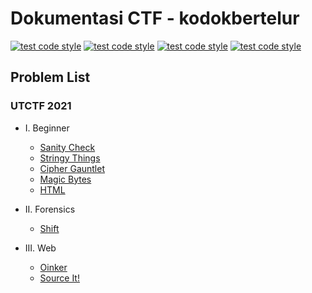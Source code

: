 # Dokumentasi CTF - kodokbertelur
[![test code style](https://img.shields.io/badge/Author-Dimas%20Pramudya-a6e3e9)](https://github.com/dimasssph)
[![test code style](https://img.shields.io/badge/Name-Dimas%20Pramudya%20Haqqi-00adb5)](https://github.com/dimasssph)
[![test code style](https://img.shields.io/badge/NRP-05311840000037-393e46)](https://github.com/dimasssph)
[![test code style](https://img.shields.io/badge/Lecturers-Mr.%20Ridho%20Rahman%20Hariadi,%20S.Kom.,%20M.Sc.-222831)](https://id.linkedin.com/in/ridho-rahman-hariadi-bb1402109)

## Problem List
### UTCTF 2021
- I. Beginner
    - [Sanity Check](https://github.com/dimasssph/CTF-Writeup-KWAIT/tree/main/UTCTF%202021/Sanity%20Check)
    - [Stringy Things](https://github.com/dimasssph/CTF-Writeup-KWAIT/tree/main/UTCTF%202021/Stringy%20Things)
    - [Cipher Gauntlet](https://github.com/dimasssph/CTF-Writeup-KWAIT/tree/main/UTCTF%202021/Cipher%20Gauntlet)
    - [Magic Bytes](https://github.com/dimasssph/CTF-Writeup-KWAIT/tree/main/UTCTF%202021/Magic%20Bytes)
    - [HTML](https://github.com/dimasssph/CTF-Writeup-KWAIT/tree/main/UTCTF%202021/HTML)

- II. Forensics
    - [Shift](https://github.com/dimasssph/CTF-Writeup-KWAIT/tree/main/UTCTF%202021/Shift)

- III. Web
    - [Oinker](https://github.com/dimasssph/CTF-Writeup-KWAIT/tree/main/UTCTF%202021/Oinker)
    - [Source It!](https://github.com/dimasssph/CTF-Writeup-KWAIT/tree/main/UTCTF%202021/Source%20it!)
